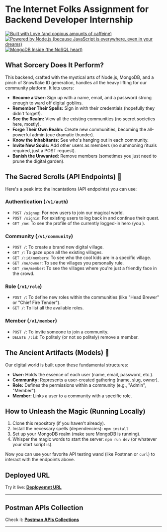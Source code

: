 # Tne Internet Folks Assignment for Backend Developer Internship 

[![Built with Love (and copious amounts of caffeine)](https://img.shields.io/badge/built%20with-love%20%26%20%E2%98%B9-ff69b4.svg)](https://github.com/your-github-handle)
[![Powered by Node.js (because JavaScript is everywhere, even in your dreams)](https://img.shields.io/badge/powered%20by-Node.js-green.svg)](https://nodejs.org/)
[![MongoDB Inside (the NoSQL heart)](https://img.shields.io/badge/MongoDB-Goes%20Brrr-orange.svg)](https://www.mongodb.com/)



## What Sorcery Does It Perform? 

This backend, crafted with the mystical arts of Node.js, MongoDB, and a pinch of Snowflake ID generation, handles all the heavy lifting for our community platform. It lets users:

* **Become a User:** Sign up with a name, email, and a password strong enough to ward off digital goblins.
* **Remember Their Spells:** Sign in with their credentials (hopefully they didn't forget!).
* **See the Realm:** View all the existing communities (no secret societies here, mostly).
* **Forge Their Own Realm:** Create new communities, becoming the all-powerful admin (cue dramatic thunder).
* **Know the Inhabitants:** See who's hanging out in each community.
* **Invite New Souls:** Add other users as members (no summoning rituals required, just a POST request).
* **Banish the Unwanted:** Remove members (sometimes you just need to prune the digital garden).

## The Sacred Scrolls (API Endpoints) 📜

Here's a peek into the incantations (API endpoints) you can use:

### Authentication (`/v1/auth`)

* `POST /signup`: For new users to join our magical world.
* `POST /signin`: For existing users to log back in and continue their quest.
* `GET /me`: To see the profile of the currently logged-in hero (you ).

### Community (`/v1/community`)

* `POST /`: To create a brand new digital village.
* `GET /`: To gaze upon all the existing villages.
* `GET /:id/members`: To see who the cool kids are in a specific village.
* `GET /me/owner`: To see the villages you personally rule.
* `GET /me/member`: To see the villages where you're just a friendly face in the crowd.

### Role (`/v1/role`)

* `POST /`: To define new roles within the communities (like "Head Brewer" or "Chief Fire Tender").
* `GET /`: To list all the available roles.

### Member (`/v1/member`)

* `POST /`: To invite someone to join a community.
* `DELETE /:id`: To politely (or not so politely) remove a member.

## The Ancient Artifacts (Models) 🏺

Our digital world is built upon these fundamental structures:

* **User:** Holds the essence of each user (name, email, password, etc.).
* **Community:** Represents a user-created gathering (name, slug, owner).
* **Role:** Defines the permissions within a community (e.g., "Admin", "Member").
* **Member:** Links a user to a community with a specific role.

## How to Unleash the Magic (Running Locally) 

1.  Clone this repository (if you haven't already).
2.  Install the necessary spells (dependencies): `npm install`
3.  Set up your MongoDB realm (make sure MongoDB is running).
4.  Whisper the magic words to start the server: `npm run dev` (or whatever your start script is).

Now you can use your favorite API testing wand (like Postman or `curl`) to interact with the endpoints above.


## Deployed URL

Try it live: **[Deployemnt URL](https://tif-assignment-xlm7.onrender.com)**

---
## Postman APIs Collection

Check it: **[Postman APIs Collections](https://www.postman.com/api-testing-7092/workspace/mangojelly/collection/36163184-8c54d603-286f-41b0-83b5-310cee0799a5?action=share&creator=36163184)**

---


